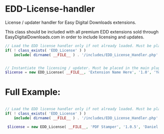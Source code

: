 EDD-License-handler
===================

License / updater handler for Easy Digital Downloads extensions.

This class should be included with all premium EDD extensions sold through EasyDigitalDownloads.com in order to include licensing and updates.

```php
// Load the EDD license handler only if not already loaded. Must be placed in the main plugin file
if( ! class_exists( 'EDD_License' ) )
	include( dirname( __FILE__ ) . '/includes/EDD_License_Handler.php' );


// Instantiate the licensing / updater. Must be placed in the main plugin file
$license = new EDD_License( __FILE__, 'Extension Name Here', '1.0', 'Your Name' );
```

Full Example:
=============
```php

// Load the EDD license handler only if not already loaded. Must be placed in the main plugin file
if( ! class_exists( 'EDD_License' ) )
	include( dirname( __FILE__ ) . '/includes/EDD_License_Handler.php' );

 $license = new EDD_License( __FILE__, 'PDF Stamper', '1.0.5', 'Daniel J Griffiths' );
 ```